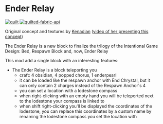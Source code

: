# Ender Relay
[![quilt](https://cdn.jsdelivr.net/npm/@intergrav/devins-badges@3/assets/cozy/supported/quilt_vector.svg)](https://quiltmc.org/)
[![quilted-fabric-api](https://cdn.jsdelivr.net/npm/@intergrav/devins-badges@3/assets/cozy/requires/quilted-fabric-api_vector.svg)](https://modrinth.com/mod/qsl)

Original concept and textures by [Kenadian](https://youtube.com/@Kenadian) ([video of her presenting this concept](https://youtu.be/L1i4izl25V4))

The Ender Relay is a new block to finalize the trilogy of the Intentional Game Design: Bed, Respawn Block and, now, Ender Relay

This mod add a single block with an interesting features:
- The Ender Relay is a block teleporting you
  - craft: 4 obsidian, 4 popped chorus, 1 enderpearl
  - it can be loaded like the respawn anchor with End Chrystal, but it can only contain 2 charges instead of the Respawn Anchor's 4
  - you can set a location with a lodestone compass
  - when right-clicking with an empty hand you will be teleported next to the lodestone your compass is linked to
  - when shift right-clicking you'll be displayed the coordinates of the lodestone, you can replace this coordinates by a custom name by renaming the lodestone compass you set the location with